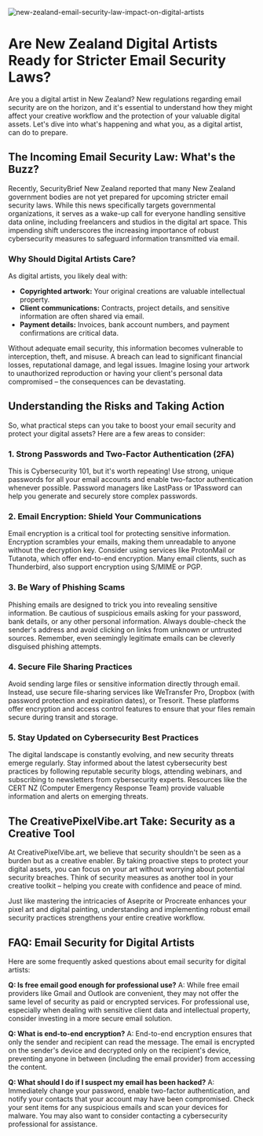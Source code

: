 ![new-zealand-email-security-law-impact-on-digital-artists](https://images.pexels.com/photos/6214832/pexels-photo-6214832.jpeg?auto=compress&cs=tinysrgb&fit=crop&h=627&w=1200)

# Are New Zealand Digital Artists Ready for Stricter Email Security Laws?

Are you a digital artist in New Zealand? New regulations regarding email security are on the horizon, and it's essential to understand how they might affect your creative workflow and the protection of your valuable digital assets. Let's dive into what's happening and what you, as a digital artist, can do to prepare.

## The Incoming Email Security Law: What's the Buzz?

Recently, SecurityBrief New Zealand reported that many New Zealand government bodies are not yet prepared for upcoming stricter email security laws. While this news specifically targets governmental organizations, it serves as a wake-up call for everyone handling sensitive data online, including freelancers and studios in the digital art space. This impending shift underscores the increasing importance of robust cybersecurity measures to safeguard information transmitted via email.

### Why Should Digital Artists Care?

As digital artists, you likely deal with: 

*   **Copyrighted artwork:** Your original creations are valuable intellectual property.
*   **Client communications:** Contracts, project details, and sensitive information are often shared via email.
*   **Payment details:** Invoices, bank account numbers, and payment confirmations are critical data.

Without adequate email security, this information becomes vulnerable to interception, theft, and misuse. A breach can lead to significant financial losses, reputational damage, and legal issues. Imagine losing your artwork to unauthorized reproduction or having your client's personal data compromised – the consequences can be devastating.

## Understanding the Risks and Taking Action

So, what practical steps can you take to boost your email security and protect your digital assets? Here are a few areas to consider:

### 1. Strong Passwords and Two-Factor Authentication (2FA)

This is Cybersecurity 101, but it's worth repeating! Use strong, unique passwords for all your email accounts and enable two-factor authentication whenever possible. Password managers like LastPass or 1Password can help you generate and securely store complex passwords.

### 2. Email Encryption: Shield Your Communications

Email encryption is a critical tool for protecting sensitive information. Encryption scrambles your emails, making them unreadable to anyone without the decryption key. Consider using services like ProtonMail or Tutanota, which offer end-to-end encryption. Many email clients, such as Thunderbird, also support encryption using S/MIME or PGP.

### 3. Be Wary of Phishing Scams

Phishing emails are designed to trick you into revealing sensitive information. Be cautious of suspicious emails asking for your password, bank details, or any other personal information. Always double-check the sender's address and avoid clicking on links from unknown or untrusted sources. Remember, even seemingly legitimate emails can be cleverly disguised phishing attempts. 

### 4. Secure File Sharing Practices

Avoid sending large files or sensitive information directly through email. Instead, use secure file-sharing services like WeTransfer Pro, Dropbox (with password protection and expiration dates), or Tresorit. These platforms offer encryption and access control features to ensure that your files remain secure during transit and storage.

### 5. Stay Updated on Cybersecurity Best Practices

The digital landscape is constantly evolving, and new security threats emerge regularly. Stay informed about the latest cybersecurity best practices by following reputable security blogs, attending webinars, and subscribing to newsletters from cybersecurity experts. Resources like the CERT NZ (Computer Emergency Response Team) provide valuable information and alerts on emerging threats.

## The CreativePixelVibe.art Take: Security as a Creative Tool

At CreativePixelVibe.art, we believe that security shouldn't be seen as a burden but as a creative enabler. By taking proactive steps to protect your digital assets, you can focus on your art without worrying about potential security breaches. Think of security measures as another tool in your creative toolkit – helping you create with confidence and peace of mind.

Just like mastering the intricacies of Aseprite or Procreate enhances your pixel art and digital painting, understanding and implementing robust email security practices strengthens your entire creative workflow.

## FAQ: Email Security for Digital Artists

Here are some frequently asked questions about email security for digital artists:

**Q: Is free email good enough for professional use?**
A: While free email providers like Gmail and Outlook are convenient, they may not offer the same level of security as paid or encrypted services. For professional use, especially when dealing with sensitive client data and intellectual property, consider investing in a more secure email solution.

**Q: What is end-to-end encryption?**
A: End-to-end encryption ensures that only the sender and recipient can read the message. The email is encrypted on the sender's device and decrypted only on the recipient's device, preventing anyone in between (including the email provider) from accessing the content.

**Q: What should I do if I suspect my email has been hacked?**
A: Immediately change your password, enable two-factor authentication, and notify your contacts that your account may have been compromised. Check your sent items for any suspicious emails and scan your devices for malware. You may also want to consider contacting a cybersecurity professional for assistance.
